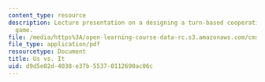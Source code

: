 ```yaml
---
content_type: resource
description: Lecture presentation on a designing a turn-based cooperative strategy
  game.
file: /media/https%3A/open-learning-course-data-rc.s3.amazonaws.com/cms-608-game-design-spring-2008/d9d5e02d4038e37b55370112690ac06c_MITCMS_608s08_lec25.pdf
file_type: application/pdf
resourcetype: Document
title: Us vs. It
uid: d9d5e02d-4038-e37b-5537-0112690ac06c
---
```


